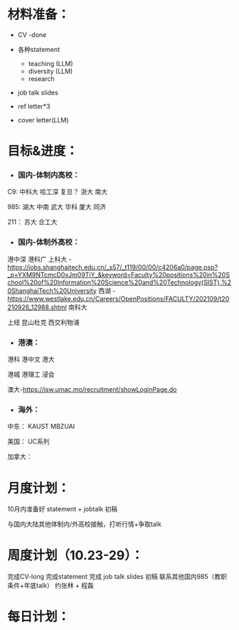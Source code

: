 
# 材料准备：
- CV -done

- 各种statement
  - teaching (LLM)
  - diversity (LLM)
  - research

- job talk slides 

- ref letter*3

- cover letter(LLM)

# 目标&进度：


- ### 国内-体制内高校：

C9:
中科大
哈工深
复旦？
浙大
南大

985:
湖大
中南
武大
华科
厦大
同济

211：
苏大
合工大

- ### 国内-体制外高校：

港中深
港科广
上科大 - https://jobs.shanghaitech.edu.cn/_s57/_t119/00/00/c4206a0/page.psp?_p=YXM9NTcmcD0xJm09TiY_&keyword=Faculty%20positions%20in%20School%20of%20Information%20Science%20and%20Technology(SIST),%20ShanghaiTech%20University
西湖 - https://www.westlake.edu.cn/Careers/OpenPositions/FACULTY/202109/t20210926_12988.shtml
南科大

上纽
昆山杜克
西交利物浦

- ### 港澳：

港科
港中文
港大

港城
港理工
浸会

澳大-https://isw.umac.mo/recruitment/showLoginPage.do


- ### 海外：
中东：
KAUST
MBZUAI

美国：
UC系列

加拿大：

# 月度计划：
10月内准备好 statement + jobtalk 初稿

与国内大陆其他体制内/外高校接触，打听行情+争取talk 

# 周度计划（10.23-29）：
完成CV-long
完成statement
完成 job talk slides 初稿
联系其他国内985（教职条件+年底talk）
约张林 + 程磊

# 每日计划：



